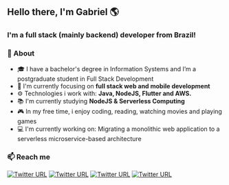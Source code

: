 ## Hello there, I'm Gabriel 🌎
### I'm a full stack (mainly backend) developer from Brazil!

### 🚀 About
- 🎓 I have a bachelor's degree in Information Systems and I’m a postgraduate student in Full Stack Development
- 🎯 I'm currently focusing on **full stack web and mobile development**
- ⚙️ Technologies i work with:  **Java, NodeJS, Flutter and AWS.**
- 📚 I'm currently studying **NodeJS & Serverless Computing**
- 🎮 In my free time, i enjoy coding, reading, watching movies and playing games
- 💻 I'm currently working on: Migrating a monolithic web application to a serverless microservice-based architecture

### 📫 Reach me
[![Twitter URL](https://img.shields.io/twitter/url?label=email&logo=gmail&style=social&url=http%3A%2F%2Fmailto%3Acontact.ismailhabibi%40gmail.com)](mailto:gabrielnaslaniec@gmail.com)
[![Twitter URL](https://img.shields.io/twitter/url?label=LinkedIn&logo=linkedin&style=social&url=https%3A%2F%2Fwww.linkedin.com%2Fin%2Fismailhabibi)](https://www.linkedin.com/in/gabriel-naslaniec/)
[![Twitter URL](https://img.shields.io/twitter/url?label=Instagram&logo=Instagram&style=social&url=https%3A%2F%2Finstagram.com%2Fismlhbb)](https://instagram.com/gabrielnaslaniec)
[![Twitter URL](https://img.shields.io/twitter/url?label=Steam&logo=steam&style=social&url=https%3A%2F%2Fsteamcommunity.com%2Fid%2Fismlhbb)](https://steamcommunity.com/id/gnaslaniec)
